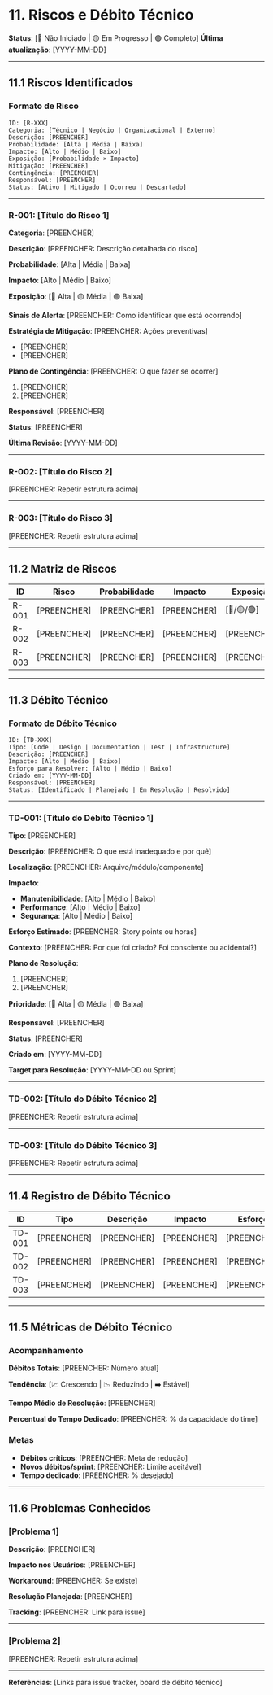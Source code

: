 # 11. Riscos e Débito Técnico

**Status**: [🔴 Não Iniciado | 🟡 Em Progresso | 🟢 Completo]
**Última atualização**: [YYYY-MM-DD]

---

## 11.1 Riscos Identificados

### Formato de Risco

```
ID: [R-XXX]
Categoria: [Técnico | Negócio | Organizacional | Externo]
Descrição: [PREENCHER]
Probabilidade: [Alta | Média | Baixa]
Impacto: [Alto | Médio | Baixo]
Exposição: [Probabilidade × Impacto]
Mitigação: [PREENCHER]
Contingência: [PREENCHER]
Responsável: [PREENCHER]
Status: [Ativo | Mitigado | Ocorreu | Descartado]
```

---

### R-001: [Título do Risco 1]

**Categoria**: [PREENCHER]

**Descrição**: [PREENCHER: Descrição detalhada do risco]

**Probabilidade**: [Alta | Média | Baixa]

**Impacto**: [Alto | Médio | Baixo]

**Exposição**: [🔴 Alta | 🟡 Média | 🟢 Baixa]

**Sinais de Alerta**: [PREENCHER: Como identificar que está ocorrendo]

**Estratégia de Mitigação**:
[PREENCHER: Ações preventivas]
- [PREENCHER]
- [PREENCHER]

**Plano de Contingência**:
[PREENCHER: O que fazer se ocorrer]
1. [PREENCHER]
2. [PREENCHER]

**Responsável**: [PREENCHER]

**Status**: [PREENCHER]

**Última Revisão**: [YYYY-MM-DD]

---

### R-002: [Título do Risco 2]

[PREENCHER: Repetir estrutura acima]

---

### R-003: [Título do Risco 3]

[PREENCHER: Repetir estrutura acima]

---

## 11.2 Matriz de Riscos

| ID | Risco | Probabilidade | Impacto | Exposição | Status |
|----|-------|---------------|---------|-----------|--------|
| R-001 | [PREENCHER] | [PREENCHER] | [PREENCHER] | [🔴/🟡/🟢] | [PREENCHER] |
| R-002 | [PREENCHER] | [PREENCHER] | [PREENCHER] | [PREENCHER] | [PREENCHER] |
| R-003 | [PREENCHER] | [PREENCHER] | [PREENCHER] | [PREENCHER] | [PREENCHER] |

---

## 11.3 Débito Técnico

### Formato de Débito Técnico

```
ID: [TD-XXX]
Tipo: [Code | Design | Documentation | Test | Infrastructure]
Descrição: [PREENCHER]
Impacto: [Alto | Médio | Baixo]
Esforço para Resolver: [Alto | Médio | Baixo]
Criado em: [YYYY-MM-DD]
Responsável: [PREENCHER]
Status: [Identificado | Planejado | Em Resolução | Resolvido]
```

---

### TD-001: [Título do Débito Técnico 1]

**Tipo**: [PREENCHER]

**Descrição**: [PREENCHER: O que está inadequado e por quê]

**Localização**: [PREENCHER: Arquivo/módulo/componente]

**Impacto**:
- **Manutenibilidade**: [Alto | Médio | Baixo]
- **Performance**: [Alto | Médio | Baixo]
- **Segurança**: [Alto | Médio | Baixo]

**Esforço Estimado**: [PREENCHER: Story points ou horas]

**Contexto**: [PREENCHER: Por que foi criado? Foi consciente ou acidental?]

**Plano de Resolução**:
1. [PREENCHER]
2. [PREENCHER]

**Prioridade**: [🔴 Alta | 🟡 Média | 🟢 Baixa]

**Responsável**: [PREENCHER]

**Status**: [PREENCHER]

**Criado em**: [YYYY-MM-DD]

**Target para Resolução**: [YYYY-MM-DD ou Sprint]

---

### TD-002: [Título do Débito Técnico 2]

[PREENCHER: Repetir estrutura acima]

---

### TD-003: [Título do Débito Técnico 3]

[PREENCHER: Repetir estrutura acima]

---

## 11.4 Registro de Débito Técnico

| ID | Tipo | Descrição | Impacto | Esforço | Prioridade | Status |
|----|------|-----------|---------|---------|------------|--------|
| TD-001 | [PREENCHER] | [PREENCHER] | [PREENCHER] | [PREENCHER] | [🔴/🟡/🟢] | [PREENCHER] |
| TD-002 | [PREENCHER] | [PREENCHER] | [PREENCHER] | [PREENCHER] | [PREENCHER] | [PREENCHER] |
| TD-003 | [PREENCHER] | [PREENCHER] | [PREENCHER] | [PREENCHER] | [PREENCHER] | [PREENCHER] |

---

## 11.5 Métricas de Débito Técnico

### Acompanhamento

**Débitos Totais**: [PREENCHER: Número atual]

**Tendência**: [📈 Crescendo | 📉 Reduzindo | ➡️ Estável]

**Tempo Médio de Resolução**: [PREENCHER]

**Percentual do Tempo Dedicado**: [PREENCHER: % da capacidade do time]

### Metas

- **Débitos críticos**: [PREENCHER: Meta de redução]
- **Novos débitos/sprint**: [PREENCHER: Limite aceitável]
- **Tempo dedicado**: [PREENCHER: % desejado]

---

## 11.6 Problemas Conhecidos

### [Problema 1]

**Descrição**: [PREENCHER]

**Impacto nos Usuários**: [PREENCHER]

**Workaround**: [PREENCHER: Se existe]

**Resolução Planejada**: [PREENCHER]

**Tracking**: [PREENCHER: Link para issue]

---

### [Problema 2]

[PREENCHER: Repetir estrutura acima]

---

**Referências**: [Links para issue tracker, board de débito técnico]
